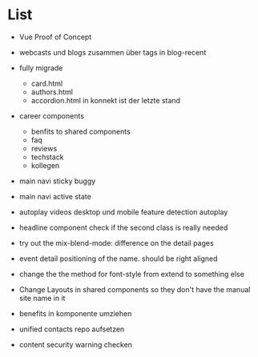 # List

- Vue Proof of Concept
- webcasts und blogs zusammen über tags in blog-recent
- fully migrade

  - card.html
  - authors.html
  - accordion.html in konnekt ist der letzte stand

- career components
  - benfits to shared components
  - faq
  - reviews
  - techstack
  - kollegen
- main navi sticky buggy
- main navi active state
- autoplay videos desktop und mobile feature detection autoplay
- headline component check if the second class is really needed
- try out the mix-blend-mode: difference on the detail pages
- event detail positioning of the name. should be right aligned
- change the the method for font-style from extend to something else
- Change Layouts in shared components so they don't have the manual site name in it
- benefits in komponente umziehen
- unified contacts repo aufsetzen
- content security warning checken
